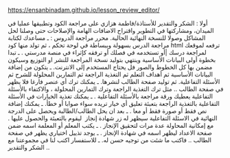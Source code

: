 https://ensanbinadam.github.io/lesson_review_editor/

أولا : الشكر والتقدير للأستاذة/فاطمة هزازي على مراجعة الكود وتطبيقها عمليا في الميدان،  ومشاركتها في التطوير واقتراح الاضافات الهامة  والإصلاحات حتى وصلنا لحل المشاكل وصولا للنسخة النهائية الحالية.
محرر مراجعة الدروس : 
ـ مساعدك لكتابة مراجعة الدرس بسهولة وببساطة في لوحة تحكم ، ثم تولد منها كود html ترفعه لموقعك لمراجعة درسك |أو تستخدمه في فصلك أو ترفقه كإثراء في منصة مدرستي .
ـ تبدا بخطوة أولى البيانات الأساسية وينتهي بتوليد نسخة  المراجعة للنشر او التوزيع وسيكون مضمن بها كل الخطوط والصور فل يحتاج المستخدم إلى الانترنت.
ـ يتكون من إضافة البيانات الأساسية ثم أهداف التعلم ثم التغذية الراجعة ثم التمارين المحلولة للشرح ثم الأسئلة التفاعلية. ثم توليد صفحة الطالب لنشرها.
ـ يمكنك ترك أي عنصر فارغا فلا يظهر في صفحة الطالب .. مثل ترك التغذية الراجعة وترك التمارين المحلولة ، والاكتفاء بالأسئلة التفاعلية  يعطيك ورقة مراجعة بالأسئلة التفاعلية .
ـ يمكنك تغذية الخيارات في الأسئلة التفاعلية بالتغذية الراجعة بتعبئة تعليق أي خيار تريده سواء صوابا أو خطأ.
ـ يمكنك إضافة نص فقط أو صورة فقط أو معا .
ـ بعد ان يحل الطالب/الطالبة ويحصل على الدرجة النهائية في الاسئلة التفاعلية سيظهر له زر شهادة إنجاز ⁩ ليقوم بالتعبئة والحصول عليها . مع إمكانية المحاولة عدة مرات لتحقيق الإنجاز .
ـ يكتب المعلم أو المعلمة اسمه ضمن صفحة الاعداد ليظهر اسمه في شهادة الإنجاز .
ـ يوجد تذييل اختياري يظهر في صفحة الطالب .. فاكتب ما شئت من توجيه حسن له.
ـ للاستفسار  اكتب لنا في مجموعتنا 
مع الشكر والتقدير ..  
